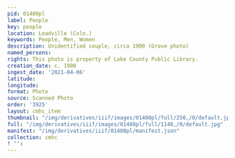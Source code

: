 ```yaml
---
pid: 01400pl
label: People
key: people
location: Leadville (Colo.)
keywords: People, Men, Women
description: Unidentified couple, circa 1900 (Grove photo)
named_persons: 
rights: This photo is property of Lake County Public Library.
creation_date: c. 1900
ingest_date: '2021-04-06'
latitude: 
longitude: 
format: Photo
source: Scanned Photo
order: '3925'
layout: cmhc_item
thumbnail: "/img/derivatives/iiif/images/01400pl/full/250,/0/default.jpg"
full: "/img/derivatives/iiif/images/01400pl/full/1140,/0/default.jpg"
manifest: "/img/derivatives/iiif/01400pl/manifest.json"
collection: cmhc
! '': 
---
```

